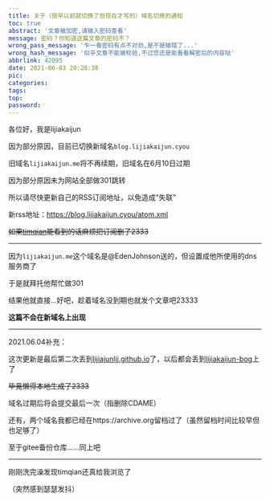 ```yaml
---
title: 关于（很早以前就切换了但现在才写的）域名切换的通知
toc: true
abstract: '文章被加密,请输入密码查看'
message: 密码？你知道这篇文章的密码不？
wrong_pass_message: '乍一看密码有点不对劲,是不是输错了...'
wrong_hash_message: '似乎文章不能被校验,不过您还是能看看解密后的内容哒'
abbrlink: 42095
date: 2021-06-03 20:28:38
pic:
categories:
tags:
top:
password:
---
```


各位好，我是lijiakaijun

因为部分原因，目前已切换新域名`blog.lijiakaijun.cyou`

旧域名`lijiakaijun.me`将不再续期，旧域名在6月10日过期

因为部分原因未为网站全部做301跳转

所以请尽快更新自己的RSS订阅地址，以免造成“失联”

新rss地址：https://blog.lijiakaijun.cyou/atom.xml

~~如果[timqian](https://feeds.pub/timqian)能看到的话麻烦把订阅删了2333~~

---

因为`lijiakaijun.me`这个域名是@EdenJohnson送的，但设置成他所使用的dns服务商了

于是就拜托他帮忙做301

结果他就直接...好吧，趁着域名没到期也就发个文章吧23333

**这篇不会在新域名上出现**

---

2021.06.04补充：

这次更新是最后第二次丢到[lijiajunljj.github.io](https://github.com/lijiajunljj/lijiajunljj.github.io)了，以后都会丢到[lijiakaijun-bog](https://github.com/lijiajunljj/lijiakaijun-blog)上了

~~毕竟懒得本地生成了2333~~

域名过期后将会提交最后一次（指删除CDAME）

还有，两个域名我都已经在https://archive.org留档过了（虽然留档时间比较早但也足够了）

至于gitee备份仓库......同上吧

---

刚刚洗完澡发现timqian还真给我浏览了

（突然感到瑟瑟发抖）
